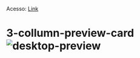 Acesso: <a href="https://matheeusgomes.github.io/3-collumn-preview-card/">Link</a>

# 3-collumn-preview-card![desktop-preview](https://user-images.githubusercontent.com/10269675/169360901-7d9b4c70-1a10-4867-a0e0-bfef55afef8d.jpg)
